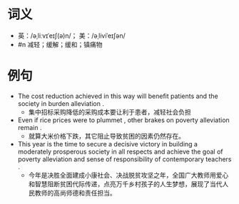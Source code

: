 # 词义
- 英：/əˌliːvɪˈeɪʃ(ə)n/； 美：/əˌliviˈeɪʃən/
- #n 减轻；缓解；缓和；镇痛物
# 例句
- The cost reduction achieved in this way will benefit patients and the society in burden alleviation .
	- 集中招标采购降低的采购成本要让利于患者，减轻社会负担
- Even if rice prices were to plummet , other brakes on poverty alleviation remain .
	- 就算大米价格下跌，其它阻止导致贫困的因素仍然存在。
- This year is the time to secure a decisive victory in building a moderately prosperous society in all respects and achieve the goal of poverty alleviation and sense of responsibility of contemporary teachers .
	- 今年是决胜全面建成小康社会、决战脱贫攻坚之年，全国广大教师用爱心和智慧阻断贫困代际传递，点亮万千乡村孩子的人生梦想，展现了当代人民教师的高尚师德和责任担当。
